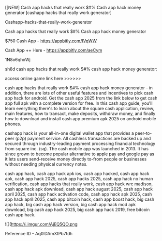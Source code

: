 [[NEW] Cash app hacks that really work $#% Cash app hack money generator [cashapp hacks that really work generator]

Cashapp-hacks-that-really-work-generator

Cash app hacks that really work $#% Cash app hack money generator

$750 Cash App -  https://appbitly.com/IVqWW


Cash App ++ Here - https://appbitly.com/aeCym


1N8o6qhxWj

sh8d cash app hacks that really work $#% cash app hack money generator:

access online game link here >>>>>>

cash app hacks that really work $#% cash app hack money generator - in addition, there are lots of other useful features and incentives to pick cash app hack for android. Get the cash app 2025 from the link below to get cash app full apk with a complete version for free. In this cash app guide, you'll learn everything there's to learn about the square cash application, review, main features, how to transact, make deposits, withdraw money, and finally how to download and install cash app premium apk 2025 on android mobile phones.

cashapp hack is your all-in-one digital wallet app that provides a peer-to-peer (p2p) payment service. All cashless transactions are backed up and secured through industry-leading payment processing financial technology from square inc. (sq). The cash mobile app was launched in 2013. It has since grown to become popular alternative to apple pay and google pay as it lets users send-receive money directly to-from people or businesses without needing physical currency notes.

cash app hack, cash app hack apk ios, cash app hacked, cash app hack apk, cash app hack 2025, cash app hacks 2025, cash app hack no human verification, cash app hacks that really work, cash app hack wrc madison, cash app hack apk download, cash app hack august 2025, cash app hack april 2025, cash app hack activation code, cash app hack apk 2025, cash app hack april 2025, cash app bitcoin hack, cash app boost hack, big cash app hack, big cash app hack version, big cash app hack mod apk download, big cash app hack 2025, big cash app hack 2019, free bitcoin cash app hack.

![](https://i.imgur.com/AjEQ5QO.png

Reference ID - Aq0IDAmXtPb7tdh